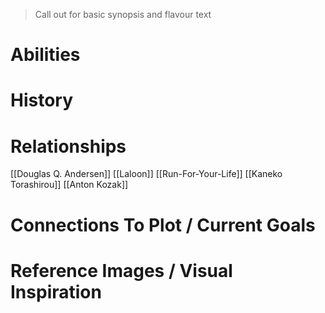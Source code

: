 > Call out for basic synopsis and flavour text

# Abilities

# History

# Relationships
[[Douglas Q. Andersen]]
[[Laloon]]
[[Run-For-Your-Life]]
[[Kaneko Torashirou]]
[[Anton Kozak]]
# Connections To Plot / Current Goals

# Reference Images / Visual Inspiration